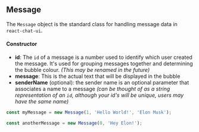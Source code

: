 ## Message

The `Message` object is the standard class for handling message data in `react-chat-ui`.

#### Constructor

* **id**: The `id` of a message is a number used to identify which user created the message. It's used for grouping messages together and determining the bubble colour. _(This may be renamed in the future)_
* **message**: This is the actual text that will be displayed in the bubble
* **senderName** (optional): the sender name is an optional parameter that associates a name to a message _(can be thought of as a string representation of an `id`, although your id's will be unique, users may have the same name)_

```javascript
const myMessage = new Message(1, 'Hello World!', 'Elon Musk');

const anotherMessage = new Message(0, 'Hey Elon!');
```
